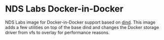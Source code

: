 # NDS Labs Docker-in-Docker

NDS Labs image for Docker-in-Docker support based on [dind](https://github.com/docker-library/docker/blob/746d9052066ccfbcb98df7d9ae71cf05d8877419/1.12/dind/Dockerfile). This image adds a few utilities on top of the base dind and changes the Docker storage driver from vfs to overlay for performance reasons.
